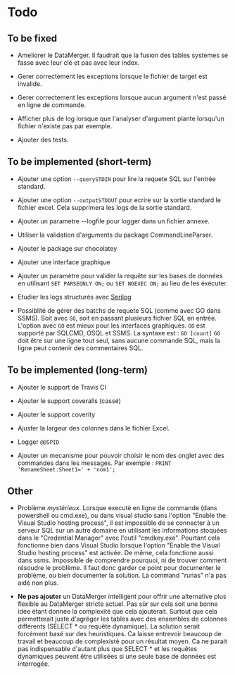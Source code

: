 ﻿
Todo
====


To be fixed
-----------

* Ameliorer le DataMerger. Il faudrait que la fusion des tables systemes se fasse avec leur clé et pas avec leur index.

* Gerer correctement les exceptions lorsque le fichier de target est invalide.

* Gerer correctement les exceptions lorsque aucun argument n'est passé en ligne de commande.

* Afficher plus de log lorsque que l'analyser d'argument plante lorsqu'un fichier n'existe pas par exemple.

* Ajouter des tests.


To be implemented (short-term)
------------------------------

* Ajouter une option `--querySTDIN` pour lire la requete SQL sur l'entrée standard.

* Ajouter une option `--outputSTDOUT` pour ecrire sur la sortie standard le fichier excel.
	Cela supprimera les logs de la sortie standard.

* Ajouter un parametre --logfile pour logger dans un fichier annexe.

* Utiliser la validation d'arguments du package CommandLineParser.

* Ajouter le package sur chocolatey

* Ajouter une interface graphique

* Ajouter un paramètre pour valider la requête sur les bases de données en utilisant `SET PARSEONLY ON;` ou `SET NOEXEC ON;` au lieu de les éxécuter.

* Etudier les logs structurés avec [Serilog](https://serilog.net/)

* Possiblité de gérer des batchs de requete SQL (comme avec GO dans SSMS).
	Soit avec `GO`, soit en passant plusieurs fichier SQL en entrée. L'option avec `GO` est mieux pour les interfaces graphiques.
	`GO` est supporté par SQLCMD, OSQL et SSMS.
	La syntaxe est : `GO [count]`
	`GO` doit être sur une ligne tout seul, sans aucune commande SQL, mais la ligne peut contenir des commentaires SQL.


To be implemented (long-term)
------------------------------

* Ajouter le support de Travis CI

* Ajouter le support coveralls (cassé)

* Ajouter le support coverity

* Ajuster la largeur des colonnes dans le fichier Excel.

* Logger `@@SPID`

* Ajouter un mecanisme pour pouvoir choisir le nom des onglet avec des commandes dans les messages. Par exemple : `PRINT 'RenameSheet:Sheet1=' + 'nom1';`


Other
-----

* Problème *mystérieux*. Lorsque executé en ligne de commande (dans powershell ou cmd.exe), ou dans visual studio sans l'option "Enable the Visual Studio hosting process",
il est impossible de se connecter à un serveur SQL sur un autre domaine en utilisant les informations stoquées dans le "Credential Manager" avec l'outil "cmdkey.exe".
Pourtant cela fonctionne bien dans Visual Studio lorsque l'option "Enable the Visual Studio hosting process" est activée. De même, cela fonctione aussi dans ssms.
Impossible de comprendre pourquoi, ni de trouver comment résoudre le problème. Il faut donc garder ce point pour documenter le problème, ou bien documenter la solution.
La command "runas" n'a pas aidé non plus.

* **Ne pas ajouter** un DataMerger intelligent pour offrir une alternative plus flexible au DataMerger stricte actuel.
Pas sûr sur cela soit une bonne idée étant donnée la complexité que cela ajouterait.
Surtout que cela permetterait juste d'agréger les tables avec des ensembles de colonnes différents (SELECT * ou requête dynamique).
La solution serait forcément basé sur des heuristiques. Ca laisse entrevoir beaucoup de travail et beaucoup de complexisté pour un résultat moyen.
Ca ne parait pas indispensable d'autant plus que SELECT * et les requêtes dynamiques peuvent être utilisées si une seule base de données est intérrogée.
